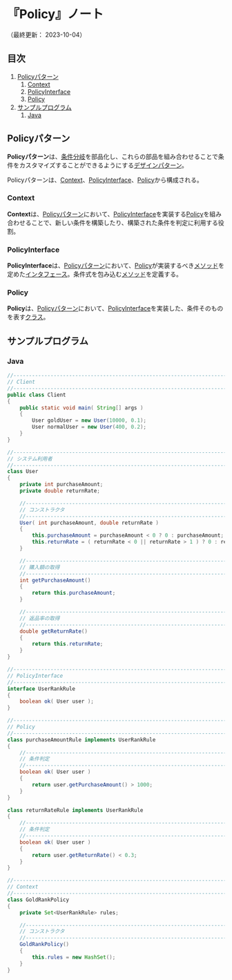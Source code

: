 # 『Policy』ノート

（最終更新： 2023-10-04）


## 目次

1. [Policyパターン](#policyパターン)
	1. [Context](#context)
	1. [PolicyInterface](#policyinterface)
	1. [Policy](#policy)
1. [サンプルプログラム](#サンプルプログラム)
	1. [Java](#java)


## Policyパターン

**Policyパターン**は、[条件分岐](../../../../programming/_/chapters/control_flow.md#条件分岐)を部品化し、これらの部品を組み合わせることで条件をカスタマイズすることができるようにする[デザインパターン](./design_pattern.md#デザインパターン)。

Policyパターンは、[Context](#context)、[PolicyInterface](#policyinterface)、[Policy](#policy)から構成される。

### Context

**Context**は、[Policyパターン](#policyパターン)において、[PolicyInterface](#policyinterface)を実装する[Policy](#policy)を組み合わせることで、新しい条件を構築したり、構築された条件を判定に利用する役割。

### PolicyInterface

**PolicyInterface**は、[Policyパターン](#policyパターン)において、[Policy](#policy)が実装するべき[メソッド](../../../../programming/_/chapters/object_oriented.md#メソッド)を定めた[インタフェース](../../../../programming/_/chapters/object_oriented.md#インタフェース)。条件式を包み込む[メソッド](../../../../programming/_/chapters/object_oriented.md#メソッド)を定義する。

### Policy

**Policy**は、[Policyパターン](#policyパターン)において、[PolicyInterface](#policyinterface)を実装した、条件そのものを表す[クラス](../../../../programming/_/chapters/object_oriented.md#クラス)。


## サンプルプログラム

### Java

```java
//------------------------------------------------------------------------------
// Client
//------------------------------------------------------------------------------
public class Client
{
    public static void main( String[] args )
    {
        User goldUser = new User(10000, 0.1);
        User normalUser = new User(400, 0.2);
    }
}

//------------------------------------------------------------------------------
// システム利用者
//------------------------------------------------------------------------------
class User
{
    private int purchaseAmount;
    private double returnRate;

    //--------------------------------------------------------------------------
    // コンストラクタ
    //--------------------------------------------------------------------------
    User( int purchaseAmount, double returnRate )
    {
        this.purchaseAmount = purchaseAmount < 0 ? 0 : purchaseAmount;
        this.returnRate = ( returnRate < 0 || returnRate > 1 ) ? 0 : returnRate;
    }

    //--------------------------------------------------------------------------
    // 購入額の取得
    //--------------------------------------------------------------------------
    int getPurchaseAmount()
    {
        return this.purchaseAmount;
    }

    //--------------------------------------------------------------------------
    // 返品率の取得
    //--------------------------------------------------------------------------
    double getReturnRate()
    {
        return this.returnRate;
    }
}

//------------------------------------------------------------------------------
// PolicyInterface
//------------------------------------------------------------------------------
interface UserRankRule
{
    boolean ok( User user );
}

//------------------------------------------------------------------------------
// Policy
//------------------------------------------------------------------------------
class purchaseAmountRule implements UserRankRule
{
    //--------------------------------------------------------------------------
    // 条件判定
    //--------------------------------------------------------------------------
    boolean ok( User user )
    {
        return user.getPurchaseAmount() > 1000;
    }
}

class returnRateRule implements UserRankRule
{
    //--------------------------------------------------------------------------
    // 条件判定
    //--------------------------------------------------------------------------
    boolean ok( User user )
    {
        return user.getReturnRate() < 0.3;
    }
}

//------------------------------------------------------------------------------
// Context
//------------------------------------------------------------------------------
class GoldRankPolicy
{
    private Set<UserRankRule> rules;

    //--------------------------------------------------------------------------
    // コンストラクタ
    //--------------------------------------------------------------------------
    GoldRankPolicy()
    {
        this.rules = new HashSet();
    }
}
```
